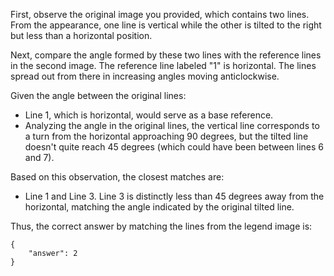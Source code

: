 First, observe the original image you provided, which contains two lines. From the appearance, one line is vertical while the other is tilted to the right but less than a horizontal position.

Next, compare the angle formed by these two lines with the reference lines in the second image. The reference line labeled "1" is horizontal. The lines spread out from there in increasing angles moving anticlockwise.

Given the angle between the original lines:
- Line 1, which is horizontal, would serve as a base reference.
- Analyzing the angle in the original lines, the vertical line corresponds to a turn from the horizontal approaching 90 degrees, but the tilted line doesn't quite reach 45 degrees (which could have been between lines 6 and 7).

Based on this observation, the closest matches are:
- Line 1 and Line 3. Line 3 is distinctly less than 45 degrees away from the horizontal, matching the angle indicated by the original tilted line.

Thus, the correct answer by matching the lines from the legend image is:

```
{
    "answer": 2
}
```